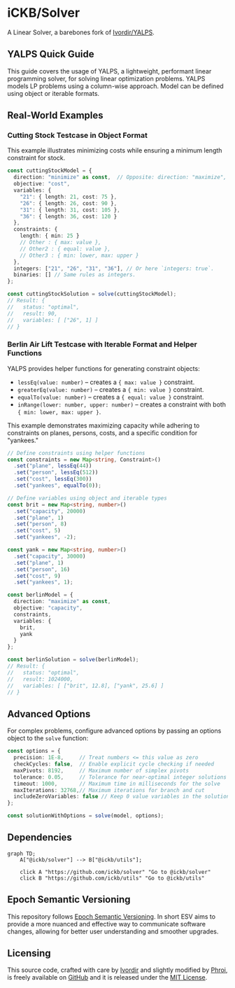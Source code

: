 # iCKB/Solver

A Linear Solver, a barebones fork of [Ivordir/YALPS](https://github.com/Ivordir/YALPS).

## YALPS Quick Guide

This guide covers the usage of YALPS, a lightweight, performant linear programming solver, for solving linear optimization problems. YALPS models LP problems using a column-wise approach. Model can be defined using object or iterable formats.

## Real-World Examples

### Cutting Stock Testcase in Object Format

This example illustrates minimizing costs while ensuring a minimum length constraint for stock.

```typescript
const cuttingStockModel = {
  direction: "minimize" as const,  // Opposite: direction: "maximize",
  objective: "cost",
  variables: {
    "21": { length: 21, cost: 75 },
    "26": { length: 26, cost: 90 },
    "31": { length: 31, cost: 105 },
    "36": { length: 36, cost: 120 }
  },
  constraints: {
    length: { min: 25 } 
    // Other : { max: value },
    // Other2 : { equal: value },
    // Other3 : { min: lower, max: upper }
  },
  integers: ["21", "26", "31", "36"], // Or here `integers: true`.
  binaries: [] // Same rules as integers.
};

const cuttingStockSolution = solve(cuttingStockModel);
// Result: { 
//   status: "optimal", 
//   result: 90, 
//   variables: [ ["26", 1] ]
// }
```

### Berlin Air Lift Testcase with Iterable Format and Helper Functions

YALPS provides helper functions for generating constraint objects:

- `lessEq(value: number)` – creates a `{ max: value }` constraint.
- `greaterEq(value: number)` – creates a `{ min: value }` constraint.
- `equalTo(value: number)` – creates a `{ equal: value }` constraint.
- `inRange(lower: number, upper: number)` – creates a constraint with both `{ min: lower, max: upper }`.

This example demonstrates maximizing capacity while adhering to constraints on planes, persons, costs, and a specific condition for "yankees."

```typescript
// Define constraints using helper functions
const constraints = new Map<string, Constraint>()
  .set("plane", lessEq(44)) 
  .set("person", lessEq(512))
  .set("cost", lessEq(300))
  .set("yankees", equalTo(0));

// Define variables using object and iterable types
const brit = new Map<string, number>()
  .set("capacity", 20000)
  .set("plane", 1)
  .set("person", 8)
  .set("cost", 5)
  .set("yankees", -2);

const yank = new Map<string, number>()
  .set("capacity", 30000)
  .set("plane", 1)
  .set("person", 16)
  .set("cost", 9)
  .set("yankees", 1);

const berlinModel = {
  direction: "maximize" as const,
  objective: "capacity",
  constraints,
  variables: {
    brit,
    yank
  }
};

const berlinSolution = solve(berlinModel);
// Result: { 
//   status: "optimal", 
//   result: 1024000, 
//   variables: [ ["brit", 12.8], ["yank", 25.6] ] 
// }
```

## Advanced Options

For complex problems, configure advanced options by passing an options object to the `solve` function:

```typescript
const options = {
  precision: 1E-8,     // Treat numbers <= this value as zero
  checkCycles: false,  // Enable explicit cycle checking if needed
  maxPivots: 8192,     // Maximum number of simplex pivots
  tolerance: 0.05,     // Tolerance for near-optimal integer solutions
  timeout: 1000,       // Maximum time in milliseconds for the solve
  maxIterations: 32768,// Maximum iterations for branch and cut
  includeZeroVariables: false // Keep 0 value variables in the solution
};

const solutionWithOptions = solve(model, options);
```

## Dependencies

```mermaid
graph TD;
    A["@ickb/solver"] --> B["@ickb/utils"];

    click A "https://github.com/ickb/solver" "Go to @ickb/solver"
    click B "https://github.com/ickb/utils" "Go to @ickb/utils"
```

## Epoch Semantic Versioning

This repository follows [Epoch Semantic Versioning](https://antfu.me/posts/epoch-semver). In short ESV aims to provide a more nuanced and effective way to communicate software changes, allowing for better user understanding and smoother upgrades.

## Licensing

This source code, crafted with care by [Ivordir](https://github.com/Ivordir) and slightly modified by [Phroi](https://phroi.com/), is freely available on [GitHub](https://github.com/ickb/solver) and it is released under the [MIT License](./LICENSE).
